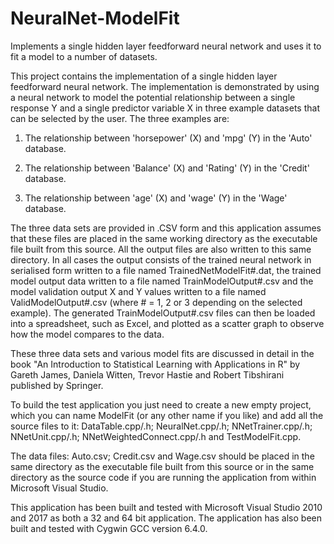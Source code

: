 # NeuralNet-ModelFit
Implements a single hidden layer feedforward neural network and uses it to fit a model to a number of datasets.

This project contains the implementation of a single hidden layer feedforward neural network.  The implementation is demonstrated by using a neural network to model the potential relationship between a single response Y and a single predictor variable X in three example datasets that can be selected by the user. The three examples are:

 1) The relationship between 'horsepower' (X) and 'mpg' (Y) in the 'Auto' database.

 2) The relationship between 'Balance' (X) and 'Rating' (Y) in the 'Credit' database.

 3) The relationship between 'age' (X) and 'wage' (Y) in the 'Wage' database.

The three data sets are provided in .CSV form and this application assumes that these files are placed in the same working directory as the executable file built from this source. All the output files are also written to this same directory. In all cases the output consists of the trained neural network in serialised form written to a file named TrainedNetModelFit#.dat, the trained model output data written to a file named TrainModelOutput#.csv and the model validation output X and Y values written to a file named ValidModelOutput#.csv (where # = 1, 2 or 3 depending on the selected example).  The generated TrainModelOutput#.csv files can then be loaded into a spreadsheet, such as Excel, and plotted as a scatter graph to observe how the model compares to the data.

These three data sets and various model fits are discussed in detail in the book "An Introduction to Statistical Learning with Applications in R" by Gareth James, Daniela Witten, Trevor Hastie and Robert Tibshirani published by Springer.

To build the test application you just need to create a new empty project, which you can name ModelFit (or any other name if you like) and add all the source files to it: DataTable.cpp/.h; NeuralNet.cpp/.h; NNetTrainer.cpp/.h; NNetUnit.cpp/.h; NNetWeightedConnect.cpp/.h and TestModelFit.cpp.

The data files: Auto.csv; Credit.csv and Wage.csv should be placed in the same directory as the executable file built from this source or in the same directory as the source code if you are running the application from within Microsoft Visual Studio.

This application has been built and tested with Microsoft Visual Studio 2010 and 2017 as both a 32 and 64 bit application.  The application has also been built and tested with Cygwin GCC version 6.4.0.
